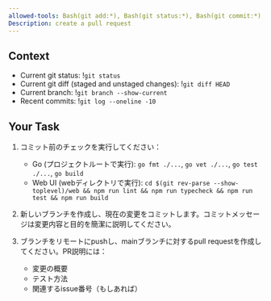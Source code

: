 ```yaml
---
allowed-tools: Bash(git add:*), Bash(git status:*), Bash(git commit:*), Bash(git checkout:*), Bash(git push:*), Bash(gh pr create:*), Bash(go fmt:*), Bash(go vet:*), Bash(go test:*), Bash(go build:*), Bash(npm run:*)
Description: create a pull request
---
```


## Context

- Current git status: !`git status`
- Current git diff (staged and unstaged changes): !`git diff HEAD`
- Current branch: !`git branch --show-current`
- Recent commits: !`git log --oneline -10`

## Your Task

1. コミット前のチェックを実行してください：
   - Go (プロジェクトルートで実行): `go fmt ./...`, `go vet ./...`, `go test ./...`, `go build`
   - Web UI (webディレクトリで実行): `cd $(git rev-parse --show-toplevel)/web && npm run lint && npm run typecheck && npm run test && npm run build`

2. 新しいブランチを作成し、現在の変更をコミットします。コミットメッセージは変更内容と目的を簡潔に説明してください。

3. ブランチをリモートにpushし、mainブランチに対するpull requestを作成してください。PR説明には：
   - 変更の概要
   - テスト方法
   - 関連するissue番号（もしあれば）

